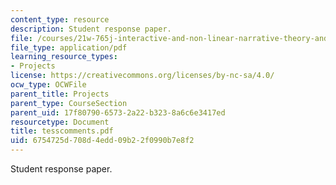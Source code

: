 ```yaml
---
content_type: resource
description: Student response paper.
file: /courses/21w-765j-interactive-and-non-linear-narrative-theory-and-practice-spring-2004/6754725d708d4edd09b22f0990b7e8f2_tesscomments.pdf
file_type: application/pdf
learning_resource_types:
- Projects
license: https://creativecommons.org/licenses/by-nc-sa/4.0/
ocw_type: OCWFile
parent_title: Projects
parent_type: CourseSection
parent_uid: 17f80790-6573-2a22-b323-8a6c6e3417ed
resourcetype: Document
title: tesscomments.pdf
uid: 6754725d-708d-4edd-09b2-2f0990b7e8f2
---
```

Student response paper.
